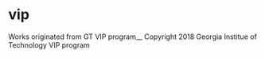 # vip
Works originated from GT VIP program__
Copyright 2018 Georgia Institue of Technology VIP program
